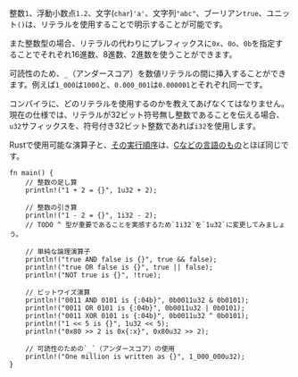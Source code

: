 <!--- Integers `1`, floats `1.2`, characters `'a'`, strings `"abc"`, booleans `true` --->
<!--- and the unit type `()` can be expressed using literals. --->
整数`1`、浮動小数点`1.2`、文字(`char`)`'a'`、文字列`"abc"`、ブーリアン`true`、ユニット`()`は、リテラルを使用することで明示することが可能です。

<!--- Integers can, alternatively, be expressed using hexadecimal, octal or binary --->
<!--- notation using either of these prefixes: `0x`, `0o` or `0b`. --->
また整数型の場合、リテラルの代わりにプレフィックスに`0x`、`0o`、`0b`を指定することでそれぞれ16進数、8進数、2進数を使うことができます。

<!--- Underscores can be inserted in numeric literals to improve readability, e.g. --->
<!--- `1_000` is the same as `1000`, and `0.000_001` is the same as `0.000001`. --->
可読性のため、`_`（アンダースコア）を数値リテラルの間に挿入することができます。例えば`1_000`は`1000`と、`0.000_001`は`0.000001`とそれぞれ同一です。

<!--- We need to tell the compiler the type of the literals we use. For now, --->
<!--- we'll use the `u32` suffix to indicate that the literal is an unsigned 32-bit --->
<!--- integer, and the `i32` suffix to indicate that it's a signed 32-bit integer. --->
コンパイラに、どのリテラルを使用するのかを教えてあげなくてはなりません。現在の仕様では、リテラルが32ビット符号無し整数であることを伝える場合、`u32`サフィックスを、符号付き32ビット整数であれば`i32`を使用します。

<!--- The operators available and their precedence [in Rust][rust op-prec] are similar to other --->
Rustで使用可能な演算子と、[その実行順序](http://doc.rust-lang.org/reference.html#operator-precedence)は、[Cなどの言語のもの][op-prec]とほぼ同じです。

``` rust,editable
fn main() {
    // 整数の足し算
    println!("1 + 2 = {}", 1u32 + 2);

    // 整数の引き算
    println!("1 - 2 = {}", 1i32 - 2);
    // TODO ^ 型が重要であることを実感するため`1i32`を`1u32`に変更してみましょう。

    // 単純な論理演算子
    println!("true AND false is {}", true && false);
    println!("true OR false is {}", true || false);
    println!("NOT true is {}", !true);

    // ビットワイズ演算
    println!("0011 AND 0101 is {:04b}", 0b0011u32 & 0b0101);
    println!("0011 OR 0101 is {:04b}", 0b0011u32 | 0b0101);
    println!("0011 XOR 0101 is {:04b}", 0b0011u32 ^ 0b0101);
    println!("1 << 5 is {}", 1u32 << 5);
    println!("0x80 >> 2 is 0x{:x}", 0x80u32 >> 2);

    // 可読性のための`_`（アンダースコア）の使用
    println!("One million is written as {}", 1_000_000u32);
}

```

[rust op-prec]: http://doc.rust-lang.org/reference.html#operator-precedence
[op-prec]: https://en.wikipedia.org/wiki/Operator_precedence#Programming_languages
